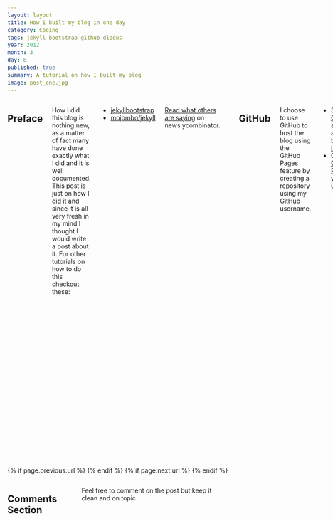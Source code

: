 ```yaml
---
layout: layout
title: How I built my blog in one day
category: Coding
tags: jekyll bootstrap github disqus
year: 2012
month: 3
day: 8
published: true
summary: A tutorial on how I built my blog
image: post_one.jpg
---
```




<div class="row">	
	<div class="span9 columns">
	  <h2>Preface</h2>
	  <p>How I did this blog is nothing new, as a matter of fact many have done exactly what I did and it is well documented. This post is just on how I did it and since it is all very fresh in my mind I thought I would write a post about it.  For other tutorials on how to do this checkout these:</p>  	  
	  <ul>
		<li><a href="http://jekyllbootstrap.com/" target="_blank">jekyllbootstrap</a></li>
		<li><a href="https://github.com/mojombo/jekyll/wiki" target="_blank">mojombo/jekyll</a></li>
	  </ul>
	  <p><a href="http://news.ycombinator.com/item?id=3679495" target="_blank" title="Read what others are saying on news.ycombinator right now">Read what others are saying</a> on news.ycombinator.</p>
	  <hr>	  
	  <h2>GitHub</h2>
	  <p>I choose to use GitHub to host the blog using the GitHub Pages feature by creating a repository using my GitHub username.</p>  
	  <ul>
	    <li>Setup a free <a href="https://github.com/signup/free" target="_blank">GitHub</a> account, and follow the <a href="http://help.github.com/win-set-up-git/" target="_blank">setup instructions</a>.</li>		
		<li>Create a <a href="http://pages.github.com/" target="_blank">GitHub Page</a> with your username.</li>		
	  </ul>
	  <p>It may take a little while for GitHub to setup your page but eventually it will start working and you'll have your GitHub page and an empty repository.</p>
	  <hr>
	  <h2>Jekyll</h2>
	  <p><a href="http://jekyllrb.com/" target="_blank" title="Go to Jekyll">Jekyll</a> is a static site generator.  It is fairly easy to work with and it will allow you to create your blogs (each as a file) and it will know how to plug in simple blog aware properties.</p>
	  <h2><small>Get some code</small></h2>
	  <p>To get started here I went the typical <i>lazy route</i> and ripped down a friends GitHub page that was using Jekyll.  So feel free to <a href="https://github.com/erjjones/erjjones.github.com/zipball/master">rip down my GitHub page</a> if you wish or <a href="https://github.com/erjjones/erjjones.github.com" target="_blank">fork my GitHub page</a>.  I'm sure the tutorials that are mentioned at the top of this blog go into great detail on how to <code>rake</code> everything together but I don't always roll that way so to each his own here on this step.</p>
	  <h2><small>You reap what you sow</small></h2>
	  <p>Next I copied the files into my repository and started looking around to see how it was put together.  Since I like to dive into things without much reading I was quickly confused how to get the site to load on my local machine.  Luckily for you I have figured that out ... after asking my buddy of course!</p>
	  <h2><small>Install Ruby and Jekyll</small></h2>
	  <p><strong>Open a GitBash window</strong> and get the latest version of Ruby.</p>
	  <p><pre><code>gem update --system</code></pre></p>
	  <p><strong>Next</strong> install Jekyll</p>
	  <p><pre><code>gem install jekyll</code></pre></p>	  
	  <h2><small>Spin up a Jekyll Server</small></h2>
	  <p><strong>Open a GitBash window</strong> and navigate to the directory of your GitHub pages repository</p>
	  <p><pre><code>cd c:/username.github.com</code></pre></p>
	  <p><pre><code>jekyll --server</code></pre></p>
	  <p>This will fire up a local server that will serve up your blog while you are working locally.  You should be able to navigate to something like <i>localhost:4000</i>.  As long as you leave this GitBash window open you'll have the server running at that port to test your code locally.</p>
	  <p>...<i>more on Jekyll a bit later</i></p>
	  <hr>
	  <h2>Twitter Bootstrap</h2>
	  <p>Love it or hate it Twitter Bootstrap is undeniably one of the best web frameworks out on the web.  I used Twitter Bootstrap to style my blog site because it is free, already packaged up and ready to go, well documented, it looks good, and it has everything that I needed.</p>	  
	  <br/>
	  <blockquote>
		<p>When normal sense makes good sense, seek no other sense.</p>
		<small>Chris Philbeck</small>
	  </blockquote>	  
	  <h2><small>Download Twitter Bootstrap</small></h2>
	  <ul>	    
		<li><a href="http://twitter.github.com/bootstrap/assets/bootstrap.zip" title="Click to download Twitter Bootstrap"> Download Twitter Bootstrap </a></li>
	   	<li><a href="http://twitter.github.com/bootstrap/" title="Go to Twitter Bootstrap" target="_blank">Twitter Bootstrap</a> is well documented and has good examples on how to implement the various components.</li>
	  </ul>	  
	  <h2><small>Cherry Pick What You Want</small></h2>
	  <p>After you have the Twitter Bootstrap files you can pick and choose what you want.  You may not want all of the images and example css files.  I took most of the css files and put them in my own folder called css.  I also grabbed the images and icons and put them in a new folder for images.  If you reuse doc.css you'll want to open it and change the file path to the background image or comment that line of code out.  Otherwise you'll get a file not found.</p>	  
	  <pre><code>/*background-image: url(../img/grid-18px-masked.png);*/</code></pre>
	  <p class="muted"><strong>*</strong> If you have pulled down my code you won't need to do this section.  I have already plugged Twitter Bootstrap into my repository.</p>	  
	  <hr>
	  <h2>Feedback Button</h2>
	  <p>I got this feedback idea from <a href="http://zachholman.com/" title="Go to Zach Holmans blog" target="_blank">Zach Holman</a>.</p>
	  <ul>	    
		<li>Create a repository in your GitHub account called <strong>Feedback</strong>.</li>
	   	<li>Create a button that links to the <i>new</i> issue section of that repository.</li>
	  </ul>	
	  <p>Now followers can leave you feedback and you can manage it accordingly.</p>
	  <p><a class="btn btn-mini btn-info" href="https://github.com/erjjones/Feedback/issues/new" title="Leave Erjjones feedback using GitHub" target="_blank"><i class="icon-comment icon-white"></i> Leave me feedback</a></p>
	  <hr>
	  <h2>Dynamic GitHub Followers and Repository Buttons</h2>
	  <p>I wanted to have a button with my number of GitHub followers and GitHub repositories that was dynamic.  GitHub provides an api of each users information <code>https://api.github.com/users/erjjones</code>.  Try it out with your GitHub username in place of mine.  <strong>Open a browser</strong> and paste it in the address bar.</p>
	  <h2><small>Cross Domain Problems</small></h3>
	  <p>Locally I was able to get the Ajax call to the api to work just fine.  However, as soon as I pushed my code to GitHub, no go.  This is when I discovered that I was having a classic case of cross domain problems.</p>
	  <script src="https://gist.github.com/1996394.js"> </script>
	  <p>I work with some super smart guys and gals and as soon as I explained my issue they immediately knew the problem and resolution.</p>
	  <br/>
	  <h2><small>JSONP to the Rescue</small></h2>
	  <p>Fortunately <a href="http://developer.github.com/v3/#json-p-callbacks" title="Go to GitHub Api documentation" target="_blank">GitHub supports JSONP callbacks</a> and I found a <a href="https://gist.github.com/" target="_blank" title="Go to more information about what a Gist is">Gist</a> by another developer that I was able to tweak to achieve my end result.</p>
	  <script src="https://gist.github.com/1996286.js"> </script>
	  <p>Problem solved and now I have dynamic GitHub follower and GitHub repository buttons.</p>
	  <p><a class="btn btn-success btn-mini" id="gf" href="https://github.com/erjjones/followers" title="Go to Erjjones GitHub followers page" target="_blank"></a>&nbsp;<a class="btn btn-success btn-mini" id="gfr" href="https://github.com/erjjones/repositories" title="Go to Erjjones GitHub repositories page" target="_blank"></a></p>
	  <hr>
	  <h2>Social Buzz Widgets</h2>
	  <p>In order to track how each post is doing in the world of social media I added three social widgets: Twitter, Google+ and Reddit.</p>
	  <h2><small>Twitter Widget</small></h2>	
	  <p>This is probably the most documented and well understood widget.  Go to the <a href="https://dev.twitter.com/docs/twitter-for-websites" title="Go to the Twitter Developer documentation" target="_blank">Twitter Developer's page</a> to get more information.</p>
	  <script src="https://gist.github.com/1996683.js"> </script>
	  <p>Just replace your Twitter username with mine and you are good to go.</p>
	  <p><a href="https://twitter.com/share" class="twitter-share-button" data-via="erjjones">Tweet</a></p>
	  <br/>
	  <h2><small>Google+ Widget</small></h2>	
	  <p>For the Google Plus widget I don't have it hooked up to my Google+ account.  This widget is really easy to plug and play into your page and will track just the page.  Go to the <a href="http://www.google.com/webmasters/+1/button/" target="_blank" title="Go to Google Plus documentation">Google Plus button documentation</a> to learn more about this button.</p>
	  <script src="https://gist.github.com/1996731.js"> </script>
	  <br/>
	  <p><g:plusone size="medium"></g:plusone></p>	
	  <br/>
	  <h2><small>Reddit Widget</small></h2>	
	  <p>I am not a big Reddit guy (yet) so we'll see how this goes.  Never the less I added the Reddit widget fairly easily and because of Jekyll I can populate the URL to the blog dynamically.  Go to the <a href="http://www.reddit.com/buttons/" target="_blank" title="Go to Reddit button documentation">Reddit button documentation</a> to learn more.</p>
	  <p>By placing <code>&#123;&#123; page.url &#125;&#125;</code> Jekyll will put the url to the page.</p>
	  <script src="https://gist.github.com/1996827.js"> </script>
	  <br/>
	  <p><script type="text/javascript" src="http://www.reddit.com/buttonlite.js?i=2&styled=off&url=http://erjjones.github.com{{ page.url }}&newwindow=1"></script></p> 	  
	  <hr>
	  <h2>Disqus</h2>
	  <p>To me it made perfect sense to use <a href="http://disqus.com/" target="_blank" title="Go to Disqus">Disqus</a> as a comments provider.  As far as I can tell lots of sites are using this provider so we'll see how it goes.  When you setup an account Disqus will have you setup a <i>shortname</i> that you will use in your Disqus widget code.  The <i>Admin</i> tools in Disqus will allow you to delete comments and set a list of blackout words.</p>	  
	  <h2><small>Total Comments</small></h2>	
	  <p>To get the <a href="http://erjjones.github.com{{ page.url }}#disqus_thread" data-disqus-identifier="{{ page.url }}"></a> you can put the following code anywhere on your page or any other page as long as you use the url you would like and have the Disqus Widget code on your page, it just works.</p>
	  <p><pre><code>&lt;a href="http://erjjones.github.com&#123;&#123; page.url &#125;&#125;#disqus_thread" data-disqus-identifier="&#123;&#123; page.url &#125;&#125;"&gt;&lt;/a&gt;</code></pre></p>	  
	  <h2><small>Disqus Widget Code</small></h3>	
	  <script src="https://gist.github.com/1998023.js"> </script>
	  <hr>
	  <h2>Jekyll Continued</h2>
	  <h2><small>Pages and Properties</small></h2>	
	  <p>Using Jekyll you save your blog posts as <code>.markdown</code> files which contain a header section like the code sample below and html, css, javascript, etc.</p>
	  <script src="https://gist.github.com/1998470.js"> </script>
	  <p>To create the header of every blog post I simply <i>include</i> a template header that has the following properties set.</p>	
	  <p><pre><code>&lt;h4&gt;&lt;strong&gt;&#123;&#123; page.date | date: "%B %e, %Y" &#125;&#125; &lt;small&gt;. &#123;&#123; page.category &#125;&#125; .&lt;/small&gt; &#123;&#123; page.title &#125;&#125;&lt;/strong&gt;&lt;/h4&gt;</code></pre></p>	  
	  <h4><strong>{{ page.date | date: "%B %e, %Y" }} <small>. {{ page.category }} .</small> {{ page.title }}</strong></h4>
	  <br/>
	  <h2><small>Listing all your posts</small></h2>	
	  <p>On the home page I list all of the blog posts.  The code below will allow you to list all of your posts in the <code>_posts</code> folder.  By naming the .markdown files with the date in the file name like <code>2012-03-08-How-I-built-my-blog.markdown</code></p>	
	  <script src="https://gist.github.com/1998382.js"> </script>	  
	  <br/>
	  <h2><small>Paging</small></h3>	
	  <p>Ideally this blog would take on the characteristics of a blogazine like feel.  One way I try to achieve that is through pagination.  On the top of each of the blogs I use <i class="icon-chevron-left"></i><i class="icon-chevron-right"></i> and <a href="#" title="Previous Post: {{page.previous.title}}">&laquo; Previous Blog Post</a> | <a href="#" title="Next Post: {{page.next.title}}">Next Blog Post &raquo; </a> at the bottom.</p>	  
	  <script src="https://gist.github.com/1998418.js"> </script>
	  <hr>
	  <h2>Instapaper</h2>
	  <p>Adding an <a href="http://www.instapaper.com" target="_blank" title="Go to Instapaper">Instapaper</a> link is just another piece of functionality to enhance integration with other web tools.  All you need to do is build the link below and add your <i>url</i> and <i>title</i>.</p>	
	  <p><pre><code>http://www.instapaper.com/hello2?url=http://erjjones.github.com&#123;&#123; page.url &#125;&#125;&title=&#123;&#123; page.title &#125;&#125;</code></pre></p>
	  <p><a href="http://www.instapaper.com/hello2?url=http://erjjones.github.com{{ page.url }}&title={{ page.title }}" title="Save {{ page.title }} to Instapaper" target="_blank">Read later</a></p>
	  <hr>	  
	  <h2>Y Combinator Submit Icon</h2>
	  <p><a href="http://news.ycombinator.com/" target="_blank" title="Go to news.ycombinator.com">Y Combinator</a> is my all time favorite news feed and adding a Y Combinator submit option just seemed right.  All you need to do is build the link below and add your <i>url</i> and <i>title</i>.</p>	
	  <p><pre><code>http://news.ycombinator.com/submitlink?u=http://erjjones.github.com&#123;&#123; page.url &#125;&#125;&t=&#123;&#123; page.title &#125;&#125;</code></pre></p>
	  <p><a href="http://news.ycombinator.com/submitlink?u=http://erjjones.github.com{{ page.url }}&t={{ page.title }}" target="_blank"><img src="/img/yc500.gif" title="Submit {{ page.title }} to Hacker News" /></a></p>
	  <hr>		  	  	  
	  <h2>In Conclusion</h2>
	  <p>I hope this sparks you to try out GitHub, Jekyll, Twitter Bootstrap and other open source web resources.  I have just begun to scratch the surface here and this blog doesn't attempt to cover all of details but I would like to hear what other cool integrations people are doing on their blogs.</p>	  
	  <hr>
	</div>
</div> 

<div class="row">	
	<div class="span9 column">
			<p class="pull-right">{% if page.previous.url %} <a href="{{page.previous.url}}" title="Previous Post: {{page.previous.title}}"><i class="icon-chevron-left"></i></a> 	{% endif %}   {% if page.next.url %} 	<a href="{{page.next.url}}" title="Next Post: {{page.next.title}}"><i class="icon-chevron-right"></i></a> 	{% endif %} </p>  
	</div>
</div>

<div class="row">	
    <div class="span9 columns">    
		<h2>Comments Section</h2>
	    <p>Feel free to comment on the post but keep it clean and on topic.</p>	
		<div id="disqus_thread"></div>
		<script type="text/javascript">
		    /* * * CONFIGURATION VARIABLES * * */
		    var disqus_shortname = 'harshpandya';
		    
		    /* * * DON'T EDIT BELOW THIS LINE * * */
		    (function() {
		        var dsq = document.createElement('script'); dsq.type = 'text/javascript'; dsq.async = true;
		        dsq.src = '//' + disqus_shortname + '.disqus.com/embed.js';
		        (document.getElementsByTagName('head')[0] || document.getElementsByTagName('body')[0]).appendChild(dsq);
		    })();
		</script>
		<noscript>Please enable JavaScript to view the <a href="https://disqus.com/?ref_noscript" rel="nofollow">comments powered by Disqus.</a></noscript>
	</div>
</div>

<!-- Twitter -->
<script>!function(d,s,id){var js,fjs=d.getElementsByTagName(s)[0];if(!d.getElementById(id)){js=d.createElement(s);js.id=id;js.src="//platform.twitter.com/widgets.js";fjs.parentNode.insertBefore(js,fjs);}}(document,"script","twitter-wjs");</script>

<!-- Google + -->
<script type="text/javascript">
  (function() {
    var po = document.createElement('script'); po.type = 'text/javascript'; po.async = true;
    po.src = 'https://apis.google.com/js/plusone.js';
    var s = document.getElementsByTagName('script')[0]; s.parentNode.insertBefore(po, s);
  })();
</script>